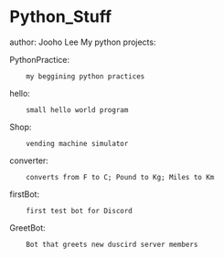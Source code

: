 # Python_Stuff
author: Jooho Lee
My python projects:

PythonPractice:

        my beggining python practices

hello:

        small hello world program

Shop:

        vending machine simulator

converter:

        converts from F to C; Pound to Kg; Miles to Km

firstBot:

        first test bot for Discord

GreetBot:

        Bot that greets new duscird server members